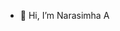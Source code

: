 - 👋 Hi, I’m Narasimha A
<!---
narasimha-a/narasimha-a is a ✨ special ✨ repository because its `README.md` (this file) appears on your GitHub profile.
You can click the Preview link to take a look at your changes.
--->
